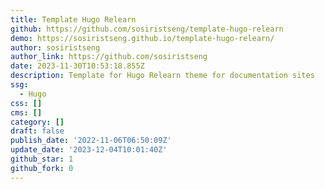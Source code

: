 ```yaml
---
title: Template Hugo Relearn
github: https://github.com/sosiristseng/template-hugo-relearn
demo: https://sosiristseng.github.io/template-hugo-relearn/
author: sosiristseng
author_link: https://github.com/sosiristseng
date: 2023-11-30T10:53:18.855Z
description: Template for Hugo Relearn theme for documentation sites
ssg:
  - Hugo
css: []
cms: []
category: []
draft: false
publish_date: '2022-11-06T06:50:09Z'
update_date: '2023-12-04T10:01:40Z'
github_star: 1
github_fork: 0
---
```

